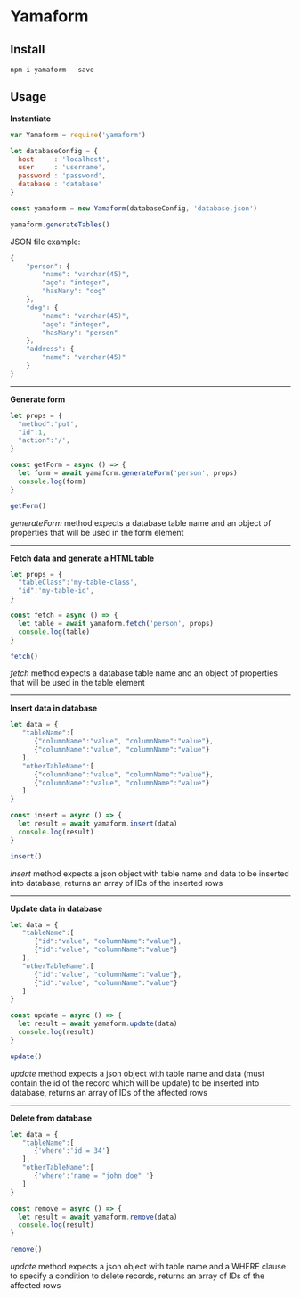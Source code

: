 # Yamaform

## Install

```
npm i yamaform --save
```

## Usage

**Instantiate**

```js
var Yamaform = require('yamaform')

let databaseConfig = {
  host     : 'localhost',
  user     : 'username',
  password : 'password',
  database : 'database'
}

const yamaform = new Yamaform(databaseConfig, 'database.json')

yamaform.generateTables()
```

JSON file example:
```js
{
    "person": {
        "name": "varchar(45)",
        "age": "integer",
        "hasMany": "dog"
    },
    "dog": {
        "name": "varchar(45)",
        "age": "integer",
        "hasMany": "person"
    },
    "address": {
        "name": "varchar(45)"
    }
}
```

<hr/>

**Generate form**

```js
let props = {
  "method":'put',
  "id":1,
  "action":'/',
}

const getForm = async () => {
  let form = await yamaform.generateForm('person', props)
  console.log(form)
}

getForm()
```

_generateForm_ method expects a database table name and an object of properties that will be used in the form element

<hr/>

**Fetch data and generate a HTML table**

```js
let props = {
  "tableClass":'my-table-class',
  "id":'my-table-id',
}

const fetch = async () => {
  let table = await yamaform.fetch('person', props)
  console.log(table)
}

fetch()
```
_fetch_ method expects a database table name and an object of properties that will be used in the table element

<hr/>

**Insert data in database**

```js
let data = {
   "tableName":[
      {"columnName":"value", "columnName":"value"},
      {"columnName":"value", "columnName":"value"}
   ],
   "otherTableName":[
      {"columnName":"value", "columnName":"value"},
      {"columnName":"value", "columnName":"value"}
   ]
}

const insert = async () => {
  let result = await yamaform.insert(data)
  console.log(result)
}

insert()
```
_insert_ method expects a json object with table name and data to be inserted into database, returns an array of IDs of the inserted rows

<hr/>

**Update data in database**

```js
let data = {
   "tableName":[
      {"id":"value", "columnName":"value"},
      {"id":"value", "columnName":"value"}
   ],
   "otherTableName":[
      {"id":"value", "columnName":"value"},
      {"id":"value", "columnName":"value"}
   ]
}

const update = async () => {
  let result = await yamaform.update(data)
  console.log(result)
}

update()
```
_update_ method expects a json object with table name and data (must contain the id of the record which will be update) to be inserted into database, returns an array of IDs of the affected rows

<hr/>

**Delete from database**

```js
let data = {
   "tableName":[
      {'where':'id = 34'}
   ],
   "otherTableName":[
      {'where':'name = "john doe" '}
   ]
}

const remove = async () => {
  let result = await yamaform.remove(data)
  console.log(result)
}

remove()
```
_update_ method expects a json object with table name and a WHERE clause to specify a condition to delete records, returns an array of IDs of the affected rows






